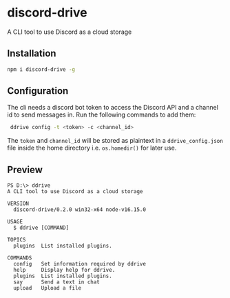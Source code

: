 # discord-drive

A CLI tool to use Discord as a cloud storage

## Installation

```bash
npm i discord-drive -g
```

## Configuration

The cli needs a discord bot token to access the Discord API and a channel id to send messages in. Run the following commands to add them:

```bash
 ddrive config -t <token> -c <channel_id>
```

The `token` and `channel_id` will be stored as plaintext in a `ddrive_config.json` file inside the home directory i.e. `os.homedir()` for later use.

## Preview

```
PS D:\> ddrive
A CLI tool to use Discord as a cloud storage

VERSION
  discord-drive/0.2.0 win32-x64 node-v16.15.0

USAGE
  $ ddrive [COMMAND]

TOPICS
  plugins  List installed plugins.

COMMANDS
  config   Set information required by ddrive
  help     Display help for ddrive.
  plugins  List installed plugins.
  say      Send a text in chat
  upload   Upload a file
```
